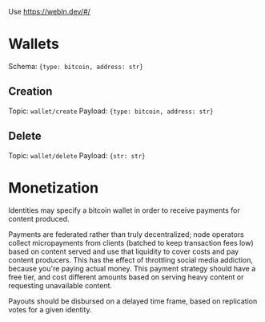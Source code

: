 Use https://webln.dev/#/

# Wallets

Schema: `{type: bitcoin, address: str}`

## Creation

Topic: `wallet/create`
Payload: `{type: bitcoin, address: str}`

## Delete

Topic: `wallet/delete`
Payload: `{str: str}`


# Monetization

Identities may specify a bitcoin wallet in order to receive payments for content produced.

Payments are federated rather than truly decentralized; node operators collect micropayments from clients (batched to keep transaction fees low) based on content served and use that liquidity to cover costs and pay content producers. This has the effect of throttling social media addiction, because you're paying actual money. This payment strategy should have a free tier, and cost different amounts based on serving heavy content or requesting unavailable content.

Payouts should be disbursed on a delayed time frame, based on replication votes for a given identity.

